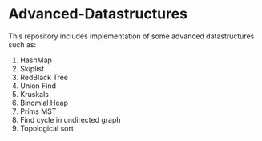 # Advanced-Datastructures
This repository includes implementation of some advanced datastructures such as:
1. HashMap
2. Skiplist
3. RedBlack Tree
4. Union Find
5. Kruskals
6. Binomial Heap
7. Prims MST
8. Find cycle in undirected graph
9. Topological sort
